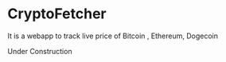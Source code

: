 # CryptoFetcher

It is a webapp to track live price of Bitcoin , Ethereum, Dogecoin

Under Construction
